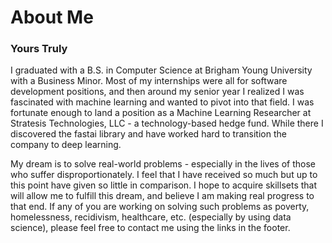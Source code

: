 # About Me

### Yours Truly
I graduated with a B.S. in Computer Science at Brigham Young University with a Business Minor. Most of my internships were all for software development positions, and then around my senior year I realized I was fascinated with machine learning and wanted to pivot into that field. I was fortunate enough to land a position as a Machine Learning Researcher at Stratesis Technologies, LLC - a technology-based hedge fund. While there I discovered the fastai library and have worked hard to transition the company to deep learning.

My dream is to solve real-world problems - especially in the lives of those who suffer disproportionately. I feel that I have  received so much but up to this point have given so little in comparison. I hope to acquire skillsets that will allow me to fulfill this dream, and believe I am making real progress to that end. If any of you are working on solving such problems as poverty, homelessness, recidivism, healthcare, etc. (especially by using data science), please feel free to contact me using the links in the footer.

